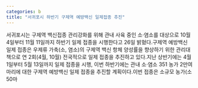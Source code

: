 ```yaml
---
categories: b
title: "서귀포시 하반기 구제역 예방백신 일제접종 추진"
---
```

서귀포시는 구제역 백신접종 관리강화를 위해 관내 사육 중인 소·염소를 대상으로 10월 4일부터 11월 11일까지 하반기 일제 접종을 시행한다고 26일 밝혔다.구제역 예방백신 일제 접종은 우제류 가축(소, 염소)의 구제역 백신 항체 양성률을 향상하기 위한 관리대책으로 연 2회(4월, 10월) 전국적으로 일제 접종을 추진하고 있다.지난 상반기에는 4월 1일부터 5월 13일까지 일제 접종을 시행, 이번 하반기에는 관내 소·염소 351 농가 2만여 마리에 대한 구제역 예방백신 일제 접종을 추진할 계획이다.이번 접종은 소규모 농가(소 50마